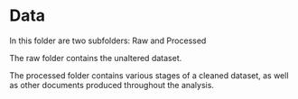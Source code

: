 # Data

In this folder are two subfolders: Raw and Processed

The raw folder contains the unaltered dataset.

The processed folder contains various stages of a cleaned dataset, as well as other documents produced throughout the analysis.
